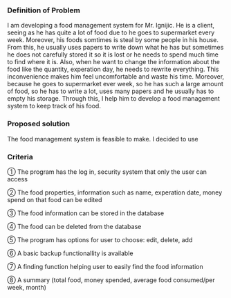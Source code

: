   ### Definition of Problem
     
   I am developing a food management system for Mr. Ignijic. He is a client, seeing as he has quite a lot of food due to he goes to supermarket every week. Moreover, his foods somtimes is steal by some people in his house. From this, he usually uses papers to write down what he has but sometimes he does not carefully stored it so it is lost or he needs to spend much time to find where it is. Also, when he want to change the information about the food like the quantity, experation day, he needs to rewrite everything. This inconvenience makes him feel uncomfortable and waste his time. Moreover, because he goes to supermarket ever week, so he has such a large amount of food, so he has to write a lot, uses many papers and he usually has to empty his storage. Through this, I help him to develop a food management system to keep track of his food.
  
  ### Proposed solution
  
  The food management system is feasible to make. I decided to use 
  
  ### Criteria
  
  ① The program has the log in, security system that only the user can access
  
  ② The food properties, information such as name, experation date, money spend on that food can be edited
  
  ③ The food information can be stored in the database
  
  ④ The food can be deleted from the database
  
  ⑤ The program has options for user to choose: edit, delete, add
  
  ⑥ A basic backup functionallity is available
  
  ⑦ A finding function helping user to easily find the food information
  
  ⑧ A summary (total food, money spended, average food consumed/per week, month) 
